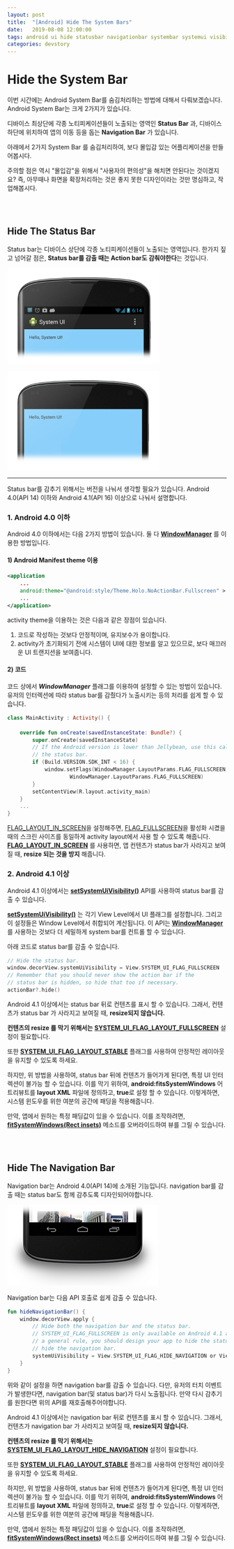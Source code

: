 ```yaml
---
layout: post
title:  "[Android] Hide The System Bars"
date:   2019-08-08 12:00:00
tags: android ui hide statusbar navigationbar systembar systemui visibility
categories: devstory
---
```

# Hide the System Bar

이번 시간에는 Android System Bar를 숨김처리하는 방법에 대해서 다뤄보겠습니다.
Android System Bar는 크게 2가지가 있습니다.

디바이스 최상단에 각종 노티피케이션들이 노출되는 영역인 **Status Bar** 과, 디바이스 하단에 위치하여 앱의 이동 등을 돕는 **Navigation Bar** 가 있습니다.

아래에서 2가지 System Bar 를 숨김처리하여, 보다 몰입감 있는 어플리케이션을 만들어봅시다.

주의할 점은 역시 "몰입감"을 위해서 "사용자의 편의성"을 해치면 안된다는 것이겠지요? 즉, 아무때나 화면을 확장처리하는 것은 좋지 못한 디자인이라는 것만 명심하고, 작업해봅시다.

<br/>
<br/>

## Hide The Status Bar

Status bar는 디바이스 상단에 각종 노티피케이션들이 노출되는 영역입니다.
한가지 짚고 넘어갈 점은, **Status bar를 감출 때는 Action bar도 감춰야한다**는 것입니다.

![](/static/assets/img/posts/android-hide-system-ui/hide-systemui-status-bar-01.png)

![](/static/assets/img/posts/android-hide-system-ui/hide-systemui-status-bar-02.png)

---

Status bar를 감추기 위해서는 버전을 나눠서 생각할 필요가 있습니다.
Android 4.0(API 14) 이하와 Android 4.1(API 16) 이상으로 나눠서 설명합니다.


### 1. Android 4.0 이하
Android 4.0 이하에서는 다음 2가지 방법이 있습니다. 
둘 다 **[WindowManager](https://developer.android.com/reference/android/view/WindowManager.html)** 를 이용한 방법입니다.

#### 1) Android Manifest theme 이용
```xml
<application
    ...
    android:theme="@android:style/Theme.Holo.NoActionBar.Fullscreen" >
    ...
</application>
```

activity theme을 이용하는 것은 다음과 같은 장점이 있습니다.

1. 코드로 작성하는 것보다 안정적이며, 유지보수가 용이합니다.
2. activity가 초기화되기 전에 시스템이 UI에 대한 정보를 알고 있으므로, 보다 매끄러운 UI 트랜지션을 보여줍니다.


#### 2) 코드
코드 상에서 ***WindowManager*** 플래그를 이용하여 설정할 수 있는 방법이 있습니다. 유저의 인터렉션에 따라 status bar를 감췄다가 노출시키는 등의 처리를 쉽게 할 수 있습니다.

```kotlin
class MainActivity : Activity() {

    override fun onCreate(savedInstanceState: Bundle?) {
        super.onCreate(savedInstanceState)
        // If the Android version is lower than Jellybean, use this call to hide
        // the status bar.
        if (Build.VERSION.SDK_INT < 16) {
            window.setFlags(WindowManager.LayoutParams.FLAG_FULLSCREEN,
                    WindowManager.LayoutParams.FLAG_FULLSCREEN)
        }
        setContentView(R.layout.activity_main)
    }
    ...
}
```

[FLAG_LAYOUT_IN_SCREEN](https://developer.android.com/reference/android/view/WindowManager.LayoutParams.html#FLAG_LAYOUT_IN_SCREEN)을 설정해주면, [FLAG_FULLSCREEN](https://developer.android.com/reference/android/view/WindowManager.LayoutParams.html#FLAG_FULLSCREEN)을 활성화 시켰을 때의 스크린 사이즈를 동일하게 activity layout에서 사용 할 수 있도록 해줍니다.
**[FLAG_LAYOUT_IN_SCREEN](https://developer.android.com/reference/android/view/WindowManager.LayoutParams.html#FLAG_LAYOUT_IN_SCREEN)** 를 사용하면, 앱 컨텐츠가 status bar가 사라지고 보여질 때, **resize 되는 것을 방지** 해줍니다.


### 2. Android 4.1 이상
Android 4.1 이상에서는 **[setSystemUiVisibility()](https://developer.android.com/reference/android/view/View.html#setSystemUiVisibility%28int%29)** API를 사용하여 status bar를 감출 수 있습니다.

**[setSystemUiVisibility()](https://developer.android.com/reference/android/view/View.html#setSystemUiVisibility%28int%29)** 는 각기 View Level에서 UI 플래그를 설정합니다. 그리고 이 설정들은 Window Level에서 취합되어 계산됩니다.
이 API는 **[WindowManager](https://developer.android.com/reference/android/view/WindowManager.html)** 를 사용하는 것보다 더 세밀하게 system bar를 컨트롤 할 수 있습니다.

아래 코드로 status bar를 감출 수 있습니다.

```kotlin
// Hide the status bar.
window.decorView.systemUiVisibility = View.SYSTEM_UI_FLAG_FULLSCREEN
// Remember that you should never show the action bar if the
// status bar is hidden, so hide that too if necessary.
actionBar?.hide()
```


Android 4.1 이상에서는 status bar 뒤로 컨텐츠를 표시 할 수 있습니다. 그래서, 컨텐츠가 status bar 가 사라지고 보여질 때, **resize되지 않습니다.**

**컨텐츠의 resize 를 막기 위해서는** **[SYSTEM_UI_FLAG_LAYOUT_FULLSCREEN](https://developer.android.com/reference/android/view/View.html#SYSTEM_UI_FLAG_LAYOUT_FULLSCREEN)** 설정이 필요합니다.

또한 **[SYSTEM_UI_FLAG_LAYOUT_STABLE](https://developer.android.com/reference/android/view/View.html#SYSTEM_UI_FLAG_LAYOUT_STABLE)** 플래그를  사용하여 안정적인 레이아웃을 유지할 수 있도록 하세요.

하지만, 위 방법을 사용하여, status bar 뒤에 컨텐츠가 들어가게 된다면, 특정 UI 인터렉션이 불가능 할 수 있습니다.
이를 막기 위하여, **android:fitsSystemWindows** 어트리뷰트를 **layout XML** 파일에 정의하고, **true**로 설정 할 수 있습니다. 이렇게하면, 시스템 윈도우를 위한 여분의 공간에 패딩을 적용해줍니다.

만약, 앱에서 원하는 특정 패딩값이 있을 수 있습니다. 이를 조작하려면, **[fitSystemWindows(Rect insets)](https://developer.android.com/reference/android/view/View.html#fitSystemWindows%28android.graphics.Rect%29)** 메소드를 오버라이드하여 뷰를 그릴 수 있습니다.

<br/>
<br/>

## Hide The Navigation Bar

Navigation bar는 Android 4.0(API 14)에 소개된 기능입니다. navigation bar를 감출 때는 status bar도 함께 감추도록 디자인되어야합니다.

![](/static/assets/img/posts/android-hide-system-ui/hide-systemui-navigation-bar.png)


Navigation bar는 다음 API 호출로 쉽게 감출 수 있습니다.

```kotlin
fun hideNavigationBar() {
    window.decorView.apply {
        // Hide both the navigation bar and the status bar.
        // SYSTEM_UI_FLAG_FULLSCREEN is only available on Android 4.1 and higher, but as
        // a general rule, you should design your app to hide the status bar whenever you
        // hide the navigation bar.
        systemUiVisibility = View.SYSTEM_UI_FLAG_HIDE_NAVIGATION or View.SYSTEM_UI_FLAG_FULLSCREEN
    }
}
```

위와 같이 설정을 하면 navigation bar를 감출 수 있습니다.
다만, 유저의 터치 이벤트가 발생한다면, navigation bar(및 status bar)가 다시 노출됩니다. 만약 다시 감추기를 원한다면 위의 API를 재호출해주어야합니다.

Android 4.1 이상에서는 navigation bar 뒤로 컨텐츠를 표시 할 수 있습니다. 그래서, 컨텐츠가 navigation bar 가 사라지고 보여질 때, **resize되지 않습니다.**

**컨텐츠의 resize 를 막기 위해서는** **[SYSTEM_UI_FLAG_LAYOUT_HIDE_NAVIGATION](https://developer.android.com/reference/android/view/View.html#SYSTEM_UI_FLAG_LAYOUT_HIDE_NAVIGATION)** 설정이 필요합니다.

또한 **[SYSTEM_UI_FLAG_LAYOUT_STABLE](https://developer.android.com/reference/android/view/View.html#SYSTEM_UI_FLAG_LAYOUT_STABLE)** 플래그를  사용하여 안정적인 레이아웃을 유지할 수 있도록 하세요.

하지만, 위 방법을 사용하여, status bar 뒤에 컨텐츠가 들어가게 된다면, 특정 UI 인터렉션이 불가능 할 수 있습니다.
이를 막기 위하여, **android:fitsSystemWindows** 어트리뷰트를 **layout XML** 파일에 정의하고, **true**로 설정 할 수 있습니다. 이렇게하면, 시스템 윈도우를 위한 여분의 공간에 패딩을 적용해줍니다.

만약, 앱에서 원하는 특정 패딩값이 있을 수 있습니다. 이를 조작하려면, **[fitSystemWindows(Rect insets)](https://developer.android.com/reference/android/view/View.html#fitSystemWindows%28android.graphics.Rect%29)** 메소드를 오버라이드하여 뷰를 그릴 수 있습니다.
